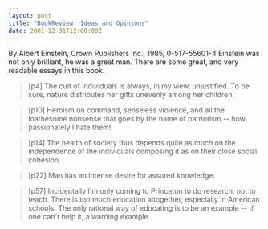 ```yaml
---
layout: post
title: "BookReview: Ideas and Opinions"
date: 2001-12-31T12:00:00Z
---
```

By Albert Einstein, Crown Publishers Inc., 1985, 0-517-55601-4
 Einstein was not only brilliant, he was a great man.
There are some great, and very readable essays in this book.


> [p4] The cult of individuals is always, in my view, unjustified.  To
> be sure, nature distributes her gifts unevenly among her children.



> [p10] Heroism on command, senseless violence, and all the loathesome
> nonsense that goes by the name of patriotism -- how passionately I
> hate them!



> [p14] The health of society thus depends quite as much on the
> independence of the individuals composing it as on their close social
> cohesion.



> [p22] Man has an intense desire for assured knowledge.



> [p57] Incidentally I'm only coming to Princeton to do research, not to
> teach.  There is too much education altogether, especially in American
> schools.  The only rational way of educating is to be an example -- if
> one can't help it, a warning example.
> 



